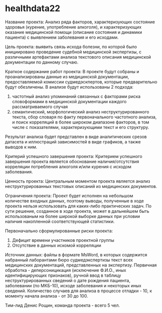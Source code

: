 # healthdata22

Название проекта: Анализ ряда факторов, характеризующих состояние здоровья (курение, употребление алкоголя), 
и характеризующих оказание медицинской помощи (описание состояния и динамики пациента) с выявлением заболевания и его исходами.

Цель проекта: выявить связь исхода болезни, по которой было инициировано проведение судебной медицинской экспертизы, 
с различными артефактами анализа текстового описания медицинской документации по данному случаю.

Краткое содержание работ проекта:
В проекте будут собраны и проанализированы данные из медицинской документации, предоставляемой комиссии судмедэскпертов, которые предварительно будут обезличены.
В анализе будут использованы 2 подхода:
1. частотный анализ упоминаний связанных с факторами риска словоформами в медицинской документации каждого рассматриваемого случая
2. семантический, морфологический анализ неструктурированного текста, сбор словаря по факту первоначального частотного анализа, и поиск корреляций 
в более широком диапазоне факторов, в том числе с показателями, характеризующими текст и его структуру.
 
Результат анализа будет представлен в виде аналитических срезов датасета и иллюстраций зависимостей в виде графиков, а также выводов к ним.

Критерий успешного завершения проекта:
Критерием успешного завершения проекта является обоснование наличия/отсутствия корреляции потребления алкоголя и/или курения с исходом заболевания.

Ценность проекта:
Центральным моментом проекта является анализ неструктурированных текстовых описаний из медицинских документов.

Ограничения проекта:
Проект будет исполнен на небольшом количестве входных данных, поэтому выводы, полученные в ходе проекта нельзя использовать для каких-либо практических задач.
По сути решение, созданное в ходе проекта, может в дальнейшем быть использованым на более широкой выборке данных при условии наличия накопленной соответствующей статистики.

Первоначально сформулированные риски проекта:
1. Дефицит времени участников проектной группы
2. Отсутствие в данных искомой корреляции

Источник данных: файлы в формате MsWord, в которых содержится набранный лаборантами бюро судмедэкспертизы текст всех медицинских документаций, 
представленных на экспертизу. Первичная обработка - деперсоницикация (исключение Ф.И.О., иных идентифицирующих признаков), ручной ввод в таблицу
неструктурированных сведений о дате рождения пациента, заболевании (по МКБ-10), исходе заболевания и некоторых иных сведений. Количество случаев
для анализа в процессе отладки - 10, к моменту начала анализа - от 30 до 100.


Тим-лид Денис Рощин, команда проекта - всего 5 чел.
